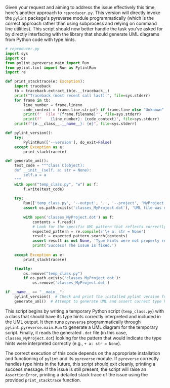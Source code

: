 Given your request and aiming to address the issue effectively this time, here's another approach to `reproducer.py`. This version will directly invoke the `pylint` package's pyreverse module programmatically (which is the correct approach rather than using subprocess and relying on command line utilities). This script should now better handle the task you've asked for by directly interfacing with the library that should generate UML diagrams from Python code with type hints.

```python
# reproducer.py
import sys
import os
from pylint.pyreverse.main import Run
from pylint.lint import Run as PylintRun
import re

def print_stacktrace(e: Exception):
    import traceback
    tb = traceback.extract_tb(e.__traceback__)
    print("Traceback (most recent call last):", file=sys.stderr)
    for frame in tb:
        line_number = frame.lineno
        code_context = frame.line.strip() if frame.line else "Unknown"
        print(f'  File "{frame.filename}"', file=sys.stderr)
        print(f"    {line_number}: {code_context}", file=sys.stderr)
    print(f"{e.__class__.__name__}: {e}", file=sys.stderr)

def pylint_version():
    try:
        PylintRun(['--version'], do_exit=False)
    except Exception as e:
        print_stacktrace(e)

def generate_uml():
    test_code = """class C(object):
    def __init__(self, a: str = None):
        self.a = a
    """
    with open("temp_class.py", "w") as f:
        f.write(test_code)
        
    try:
        Run(['temp_class.py', '--output', '.', '--project', 'MyProject'])
        assert os.path.exists('classes_MyProject.dot'), 'UML file was not generated.'
        
        with open('classes_MyProject.dot') as f:
            contents = f.read()
            # Look for the specific UML pattern that reflects correctly recognizing the type hints.
            expected_pattern = re.compile(r'\+ a: str = None')
            result = expected_pattern.search(contents)
            assert result is not None, 'Type hints were not properly recognized in the UML output.'
            print('Success! The issue is fixed.')
            
    except Exception as e:
        print_stacktrace(e)

    finally:
        os.remove("temp_class.py")
        if os.path.exists('classes_MyProject.dot'):
            os.remove('classes_MyProject.dot')

if __name__ == "__main__":
    pylint_version()  # Check and print the installed pylint version for reference.
    generate_uml()  # Attempt to generate UML and assert correct type hint interpretation.
```

This script begins by writing a temporary Python script (`temp_class.py`) with a class that should have its type hints correctly interpreted and included in the UML output. It then runs `pyreverse` programmatically through `pylint.pyreverse.main.Run` to generate a UML diagram for the temporary script. Finally, it reads the generated `.dot` file (in this case, `classes_MyProject.dot`) looking for the pattern that would indicate the type hints were interpreted correctly (e.g., `+ a: str = None`).

The correct execution of this code depends on the appropriate installation and functioning of `pylint` and its `pyreverse` module. If `pyreverse` correctly handles type hints in the future, this script should exit cleanly, printing a success message. If the issue is still present, the script will raise an `AssertionError`, printing a detailed stack trace of the issue using the provided `print_stacktrace` function.